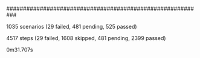 
###########################################################

1035 scenarios (29 failed, 481 pending, 525 passed)

4517 steps (29 failed, 1608 skipped, 481 pending, 2399 passed)

0m31.707s
